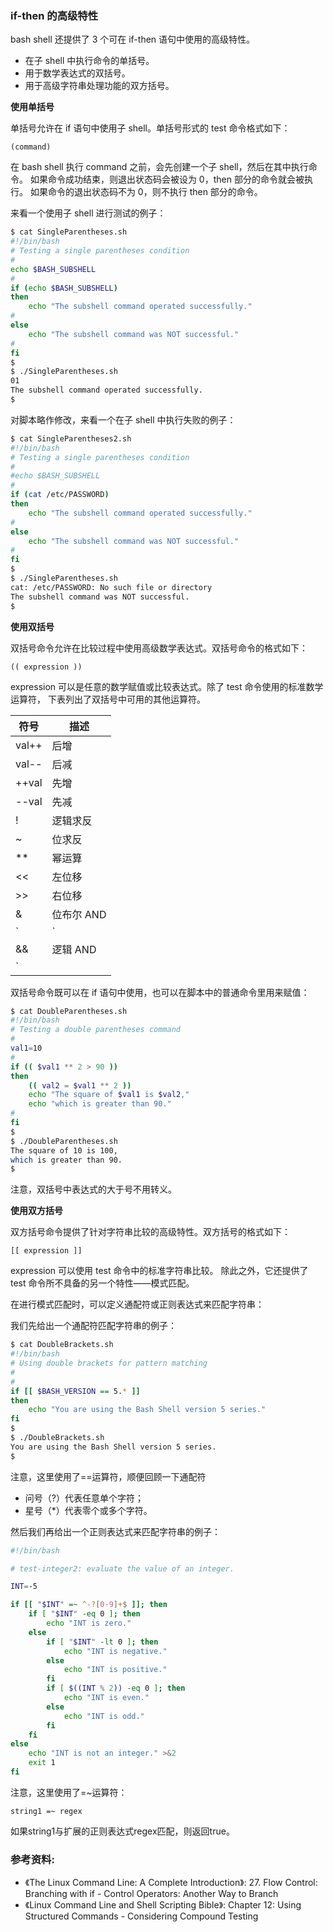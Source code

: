 ### if-then 的高级特性

bash shell 还提供了 3 个可在 if-then 语句中使用的高级特性。
- 在子 shell 中执行命令的单括号。
- 用于数学表达式的双括号。
- 用于高级字符串处理功能的双方括号。

**使用单括号**

单括号允许在 if 语句中使用子 shell。单括号形式的 test 命令格式如下：

```
(command)
```

在 bash shell 执行 command 之前，会先创建一个子 shell，然后在其中执行命令。
如果命令成功结束，则退出状态码会被设为 0，then 部分的命令就会被执行。
如果命令的退出状态码不为 0，则不执行 then 部分的命令。

来看一个使用子 shell 进行测试的例子：

```bash
$ cat SingleParentheses.sh
#!/bin/bash
# Testing a single parentheses condition
#
echo $BASH_SUBSHELL
#
if (echo $BASH_SUBSHELL)
then
    echo "The subshell command operated successfully."
#
else
    echo "The subshell command was NOT successful."
#
fi
$
$ ./SingleParentheses.sh
01
The subshell command operated successfully.
$ 
```

对脚本略作修改，来看一个在子 shell 中执行失败的例子：

```bash
$ cat SingleParentheses2.sh
#!/bin/bash
# Testing a single parentheses condition
#
#echo $BASH_SUBSHELL
#
if (cat /etc/PASSWORD)
then
    echo "The subshell command operated successfully."
#
else
    echo "The subshell command was NOT successful."
#
fi
$
$ ./SingleParentheses.sh
cat: /etc/PASSWORD: No such file or directory
The subshell command was NOT successful.
$ 
```

**使用双括号**

双括号命令允许在比较过程中使用高级数学表达式。双括号命令的格式如下：

```
(( expression ))
```

expression 可以是任意的数学赋值或比较表达式。除了 test 命令使用的标准数学运算符，
下表列出了双括号中可用的其他运算符。

| 符号  | 描述       |
| ----- | ---------- |
| val++ | 后增       |
| val-- | 后减       |
| ++val | 先增       |
| --val | 先减       |
| !     | 逻辑求反   |
| ~     | 位求反     |
| **    | 幂运算     |
| <<    | 左位移     |
| >>    | 右位移     |
| &     | 位布尔 AND |
| `|`   | 位布尔 OR  |
| &&    | 逻辑 AND   |
| `||`  | 逻辑 OR    |

双括号命令既可以在 if 语句中使用，也可以在脚本中的普通命令里用来赋值：

```bash
$ cat DoubleParentheses.sh
#!/bin/bash
# Testing a double parentheses command
#
val1=10
#
if (( $val1 ** 2 > 90 ))
then
    (( val2 = $val1 ** 2 ))
    echo "The square of $val1 is $val2,"
    echo "which is greater than 90."
#
fi
$
$ ./DoubleParentheses.sh
The square of 10 is 100,
which is greater than 90.
$
```

注意，双括号中表达式的大于号不用转义。


**使用双方括号**

双方括号命令提供了针对字符串比较的高级特性。双方括号的格式如下：

```
[[ expression ]]
```

expression 可以使用 test 命令中的标准字符串比较。
除此之外，它还提供了 test 命令所不具备的另一个特性——模式匹配。

在进行模式匹配时，可以定义通配符或正则表达式来匹配字符串：

我们先给出一个通配符匹配字符串的例子：

```bash
$ cat DoubleBrackets.sh
#!/bin/bash
# Using double brackets for pattern matching
#
#
if [[ $BASH_VERSION == 5.* ]]
then
    echo "You are using the Bash Shell version 5 series."
fi
$
$ ./DoubleBrackets.sh
You are using the Bash Shell version 5 series.
$
```

注意，这里使用了==运算符，顺便回顾一下通配符
- 问号（?）代表任意单个字符；
- 星号（*）代表零个或多个字符。

然后我们再给出一个正则表达式来匹配字符串的例子：

```bash
#!/bin/bash

# test-integer2: evaluate the value of an integer.

INT=-5

if [[ "$INT" =~ ^-?[0-9]+$ ]]; then
	if [ "$INT" -eq 0 ]; then
		echo "INT is zero."
	else      
		if [ "$INT" -lt 0 ]; then
			echo "INT is negative."
		else
			echo "INT is positive."
		fi
		if [ $((INT % 2)) -eq 0 ]; then
			echo "INT is even."
		else
			echo "INT is odd."
		fi
	fi
else
	echo "INT is not an integer." >&2
	exit 1
fi
```

注意，这里使用了=~运算符：

```
string1 =~ regex
```

如果string1与扩展的正则表达式regex匹配，则返回true。


### 参考资料:
- 《The Linux Command Line: A Complete Introduction》: 27. Flow Control: Branching with if - Control Operators: Another Way to Branch
- 《Linux Command Line and Shell Scripting Bible》: Chapter 12: Using Structured Commands - Considering Compound Testing


